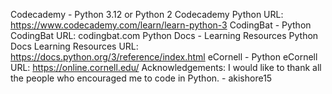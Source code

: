 Codecademy - Python 3.12 or Python 2
Codecademy Python URL: https://www.codecademy.com/learn/learn-python-3
CodingBat - Python
CodingBat URL: codingbat.com
Python Docs - Learning Resources
Python Docs Learning Resources URL: https://docs.python.org/3/reference/index.html
eCornell - Python
eCornell URL: https://online.cornell.edu/
Acknowledgements:
I would like to thank all the people who encouraged me to code in Python. - akishore15
